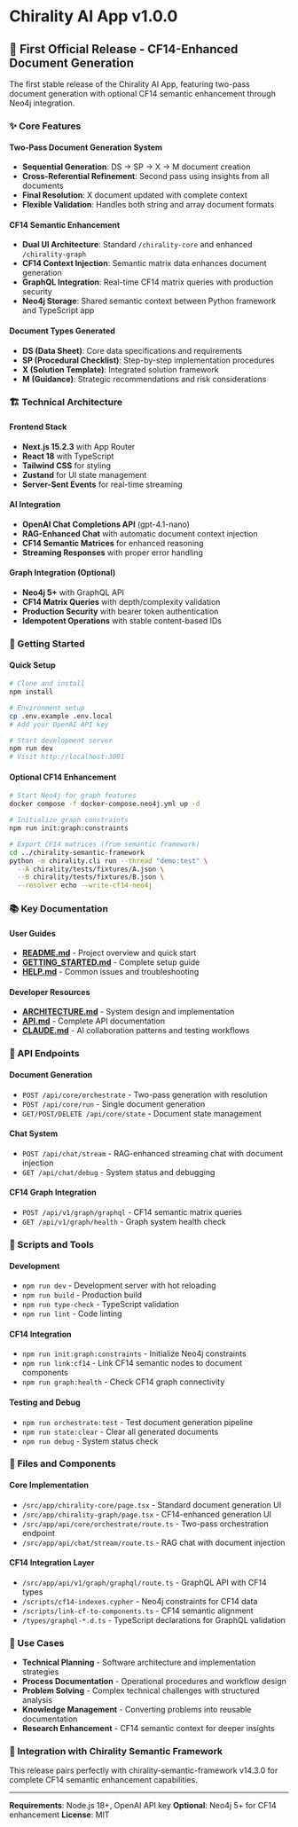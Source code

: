 # Chirality AI App v1.0.0

## 🎉 First Official Release - CF14-Enhanced Document Generation

The first stable release of the Chirality AI App, featuring two-pass document generation with optional CF14 semantic enhancement through Neo4j integration.

### ✨ Core Features

#### Two-Pass Document Generation System
- **Sequential Generation**: DS → SP → X → M document creation
- **Cross-Referential Refinement**: Second pass using insights from all documents
- **Final Resolution**: X document updated with complete context
- **Flexible Validation**: Handles both string and array document formats

#### CF14 Semantic Enhancement
- **Dual UI Architecture**: Standard `/chirality-core` and enhanced `/chirality-graph`
- **CF14 Context Injection**: Semantic matrix data enhances document generation
- **GraphQL Integration**: Real-time CF14 matrix queries with production security
- **Neo4j Storage**: Shared semantic context between Python framework and TypeScript app

#### Document Types Generated
- **DS (Data Sheet)**: Core data specifications and requirements
- **SP (Procedural Checklist)**: Step-by-step implementation procedures  
- **X (Solution Template)**: Integrated solution framework
- **M (Guidance)**: Strategic recommendations and risk considerations

### 🏗️ Technical Architecture

#### Frontend Stack
- **Next.js 15.2.3** with App Router
- **React 18** with TypeScript
- **Tailwind CSS** for styling
- **Zustand** for UI state management
- **Server-Sent Events** for real-time streaming

#### AI Integration
- **OpenAI Chat Completions API** (gpt-4.1-nano)
- **RAG-Enhanced Chat** with automatic document context injection
- **CF14 Semantic Matrices** for enhanced reasoning
- **Streaming Responses** with proper error handling

#### Graph Integration (Optional)
- **Neo4j 5+** with GraphQL API
- **CF14 Matrix Queries** with depth/complexity validation
- **Production Security** with bearer token authentication
- **Idempotent Operations** with stable content-based IDs

### 🚀 Getting Started

#### Quick Setup
```bash
# Clone and install
npm install

# Environment setup
cp .env.example .env.local
# Add your OpenAI API key

# Start development server
npm run dev
# Visit http://localhost:3001
```

#### Optional CF14 Enhancement
```bash
# Start Neo4j for graph features
docker compose -f docker-compose.neo4j.yml up -d

# Initialize graph constraints
npm run init:graph:constraints

# Export CF14 matrices (from semantic framework)
cd ../chirality-semantic-framework
python -m chirality.cli run --thread "demo:test" \
  --A chirality/tests/fixtures/A.json \
  --B chirality/tests/fixtures/B.json \
  --resolver echo --write-cf14-neo4j
```

### 📚 Key Documentation

#### User Guides
- **[README.md](README.md)** - Project overview and quick start
- **[GETTING_STARTED.md](GETTING_STARTED.md)** - Complete setup guide
- **[HELP.md](HELP.md)** - Common issues and troubleshooting

#### Developer Resources
- **[ARCHITECTURE.md](ARCHITECTURE.md)** - System design and implementation
- **[API.md](API.md)** - Complete API documentation
- **[CLAUDE.md](CLAUDE.md)** - AI collaboration patterns and testing workflows

### 🎯 API Endpoints

#### Document Generation
- `POST /api/core/orchestrate` - Two-pass generation with resolution
- `POST /api/core/run` - Single document generation
- `GET/POST/DELETE /api/core/state` - Document state management

#### Chat System
- `POST /api/chat/stream` - RAG-enhanced streaming chat with document injection
- `GET /api/chat/debug` - System status and debugging

#### CF14 Graph Integration
- `POST /api/v1/graph/graphql` - CF14 semantic matrix queries
- `GET /api/v1/graph/health` - Graph system health check

### 🧪 Scripts and Tools

#### Development
- `npm run dev` - Development server with hot reloading
- `npm run build` - Production build
- `npm run type-check` - TypeScript validation
- `npm run lint` - Code linting

#### CF14 Integration
- `npm run init:graph:constraints` - Initialize Neo4j constraints
- `npm run link:cf14` - Link CF14 semantic nodes to document components
- `npm run graph:health` - Check CF14 graph connectivity

#### Testing and Debug
- `npm run orchestrate:test` - Test document generation pipeline
- `npm run state:clear` - Clear all generated documents
- `npm run debug` - System status check

### 🔧 Files and Components

#### Core Implementation
- `/src/app/chirality-core/page.tsx` - Standard document generation UI
- `/src/app/chirality-graph/page.tsx` - CF14-enhanced generation UI
- `/src/app/api/core/orchestrate/route.ts` - Two-pass orchestration endpoint
- `/src/app/api/chat/stream/route.ts` - RAG chat with document injection

#### CF14 Integration Layer
- `/src/app/api/v1/graph/graphql/route.ts` - GraphQL API with CF14 types
- `/scripts/cf14-indexes.cypher` - Neo4j constraints for CF14 data
- `/scripts/link-cf-to-components.ts` - CF14 semantic alignment
- `/types/graphql-*.d.ts` - TypeScript declarations for GraphQL validation

### 🌟 Use Cases
- **Technical Planning** - Software architecture and implementation strategies
- **Process Documentation** - Operational procedures and workflow design  
- **Problem Solving** - Complex technical challenges with structured analysis
- **Knowledge Management** - Converting problems into reusable documentation
- **Research Enhancement** - CF14 semantic context for deeper insights

### 🔗 Integration with Chirality Semantic Framework
This release pairs perfectly with chirality-semantic-framework v14.3.0 for complete CF14 semantic enhancement capabilities.

---

**Requirements**: Node.js 18+, OpenAI API key
**Optional**: Neo4j 5+ for CF14 enhancement
**License**: MIT
